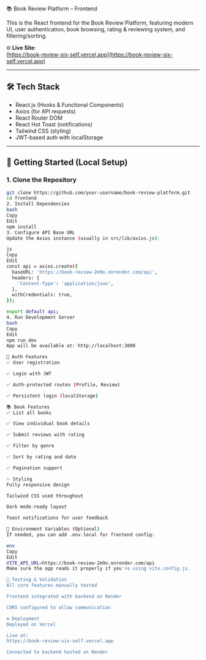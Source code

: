 📚 Book Review Platform – Frontend

This is the React frontend for the Book Review Platform, featuring modern UI, user authentication, book browsing, rating & reviewing system, and filtering/sorting.

🌐 **Live Site**:  
[https://book-review-six-self.vercel.app](https://book-review-six-self.vercel.app)

---

## 🛠️ Tech Stack

- React.js (Hooks & Functional Components)
- Axios (for API requests)
- React Router DOM
- React Hot Toast (notifications)
- Tailwind CSS (styling)
- JWT-based auth with localStorage

---

## 🚀 Getting Started (Local Setup)

### 1. Clone the Repository

```bash
git clone https://github.com/your-username/book-review-platform.git
cd frontend
2. Install Dependencies
bash
Copy
Edit
npm install
3. Configure API Base URL
Update the Axios instance (usually in src/lib/axios.js):

js
Copy
Edit
const api = axios.create({
  baseURL: 'https://book-review-2m9o.onrender.com/api',
  headers: {
    'Content-Type': 'application/json',
  },
  withCredentials: true,
});

export default api;
4. Run Development Server
bash
Copy
Edit
npm run dev
App will be available at: http://localhost:3000

🔐 Auth Features
✅ User registration

✅ Login with JWT

✅ Auth-protected routes (Profile, Review)

✅ Persistent login (localStorage)

📚 Book Features
✅ List all books

✅ View individual book details

✅ Submit reviews with rating

✅ Filter by genre

✅ Sort by rating and date

✅ Pagination support

✨ Styling
Fully responsive design

Tailwind CSS used throughout

Dark mode-ready layout

Toast notifications for user feedback

🔧 Environment Variables (Optional)
If needed, you can add .env.local for frontend config:

env
Copy
Edit
VITE_API_URL=https://book-review-2m9o.onrender.com/api
Make sure the app reads it properly if you're using vite.config.js.

🧪 Testing & Validation
All core features manually tested

Frontend integrated with backend on Render

CORS configured to allow communication

⚙️ Deployment
Deployed on Vercel

Live at:
https://book-review-six-self.vercel.app

Connected to backend hosted on Render
